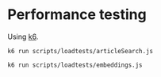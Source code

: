 # Performance testing

Using [k6](https://k6.io/).

```shell
k6 run scripts/loadtests/articleSearch.js
```

```shell
k6 run scripts/loadtests/embeddings.js
```
